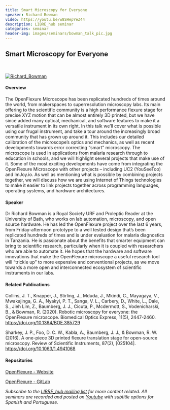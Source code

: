 ```yaml
---
title: Smart Microscopy for Everyone
speaker: Richard Bowman
video: https://youtu.be/w8SHepYeZ44
description: LIBRE_hub seminar
categories: seminar
header-img: images/seminars/bowman_talk_pic.jpg
---
```


## Smart Microscopy for Everyone

<br>

[![Richard_Bowman](http://img.youtube.com/vi/w8SHepYeZ44/0.jpg)](https://youtu.be/w8SHepYeZ44) 

#### Overview
The OpenFlexure Microscope has been replicated hundreds of times around the world, from makerspaces to superresolution microscopy labs. Its main offering to the scientific community is a high performance flexure stage for precise XYZ motion that can be almost entirely 3D printed, but we have since added many optical, mechanical, and software features to make it a versatile instrument in its own right. In this talk we’ll cover what is possible using our frugal instrument, and take a tour around the increasingly broad community that has grown up around it. This includes our detailed calibration of the microscope’s optics and mechanics, as well as recent developments towards error correcting “smart” microscopy. The microscope is used in applications from malaria research through to education in schools, and we will highlight several projects that make use of it. Some of the most exciting developments have come from integrating the OpenFlexure Microscope with other projects – including UC2 (YouSeeToo) and ImJoy.io. As well as mentioning what is possible by combining projects together, we will discuss how we are using Internet of Things technologies to make it easier to link projects together across programming languages, operating systems, and hardware architectures.

#### Speaker
Dr Richard Bowman is a Royal Society URF and Proleptic Reader at the University of Bath, who works on lab automation, microscopy, and open source hardware. He has led the OpenFlexure project over the last 6 years, from Friday-afternoon prototype to a well tested design that’s been replicated hundreds of times and is under evaluation for malaria diagnostics in Tanzania. He is passionate about the benefits that smarter equipment can bring to scientific research, particularly when it is coupled with researchers who are able to automate it. He hopes that the hardware and software innovations that make the OpenFlexure microscope a useful research tool will “trickle up” to more expensive and conventional projects, as we move towards a more open and interconnected ecosystem of scientific instruments in our labs.

#### Related Publications

Collins, J. T., Knapper, J., Stirling, J., Mduda, J., Mkindi, C., Mayagaya, V., Mwakajinga, G. A., Nyakyi, P. T., Sanga, V. L., Carbery, D., White, L., Dale, S., Jieh Lim, Z., Baumberg, J. J., Cicuta, P., Mcdermott, S., Vodenicharski, B., & Bowman, R. (2020). Robotic microscopy for everyone: the OpenFlexure microscope. Biomedical Optics Express, 11(5), 2447-2460. https://doi.org/10.1364/BOE.385729

Sharkey, J. P., Foo, D. C. W., Kabla, A., Baumberg, J. J., & Bowman, R. W. (2016). A one-piece 3D printed flexure translation stage for open-source microscopy. Review of Scientific Instruments, 87(2), [025104]. https://doi.org/10.1063/1.4941068

#### Repositories
[OpenFlexure - Website](https://openflexure.org/)

[OpenFlexure - GitLab](https://gitlab.com/openflexure)
<br>

*Subscribe to the [LIBRE_hub mailing list](https://mailchi.mp/2efa11be3d6b/libre_hub) for more content related. All seminars are recorded and posted on [Youtube](https://www.youtube.com/channel/UCKaffupDA8KKrDE0rd668Xw) with subtitle options for Spanish and Portuguese.*
